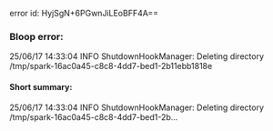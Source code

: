 error id: HyjSgN+6PGwnJiLEoBFF4A==
### Bloop error:

25/06/17 14:33:04 INFO ShutdownHookManager: Deleting directory /tmp/spark-16ac0a45-c8c8-4dd7-bed1-2b11ebb1818e
#### Short summary: 

25/06/17 14:33:04 INFO ShutdownHookManager: Deleting directory /tmp/spark-16ac0a45-c8c8-4dd7-bed1-2b...